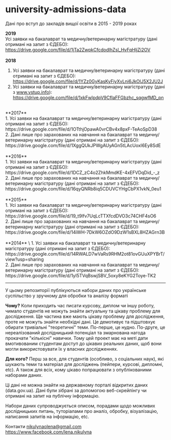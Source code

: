 # university-admissions-data
Дані про вступ до закладів вищої освіти в 2015 - 2019 роках

**2019** <br />
Усі заявки на бакалаврат та медичну/ветеринарну магістратуру (дані отримані на запит з ЄДЕБО): https://drive.google.com/file/d/1jTa2ZwpkCfcdodlhZsl_HvFqHljZi2OV  <br />
<br />
**2018** <br />
1. Усі заявки на бакалаврат та медичну/ветеринарну магістратуру (дані отримані на запит з ЄДЕБО): https://drive.google.com/file/d/1YZz0GyKasKyFiyXvLni6JkOlJ5X2JU2J  <br />
2. Усі заявки на бакалаврат та медичну/ветеринарну магістратуру (дані з www.vstup.info): https://drive.google.com/file/d/1xkFwlpdpV9CfIaFFGbzhc_sqgwfMD_pn  <br />
<br />
**2017** <br />
1. Усі заявки на бакалаврат та медичну/ветеринарну магістратуру (дані отримані на запит з ЄДЕБО): https://drive.google.com/file/d/1OTthjOpawA0vrCBv4x8pxF-TeAoSpD38  <br />
2. Дані лише про зарахованих на навчання на бакалаврат та медичну/ветеринарну магістратуру (дані отримані на запит з ЄДЕБО): https://drive.google.com/file/d/1XggQUkJPWgAUyAGn5tLAcUoxI6Ey8SdE <br />
<br />
**2016** <br />
1. Усі заявки на бакалаврат та медичну/ветеринарну магістратуру (дані отримані на запит з ЄДЕБО): https://drive.google.com/file/d/1DCZ_zC4o2ZhkMmdKE-4xEFVDqDid_-_z <br />
2. Дані лише про зарахованих на навчання на бакалаврат та медичну/ветеринарну магістратуру (дані отримані на запит з ЄДЕБО): https://drive.google.com/file/d/16qyQNRb8iq5CDUVCYHgCbPX1vkN_0eu1 <br />
<br />
**2015** <br />
1. Усі заявки на бакалаврат та медичну/ветеринарну магістратуру (дані отримані на запит з ЄДЕБО): https://drive.google.com/file/d/19_t9lfv7UqLcTTXfcdDVO3c74CHF4sO6 <br />
2. Дані лише про зарахованих на навчання на бакалаврат та медичну/ветеринарну магістратуру (дані отримані на запит з ЄДЕБО): https://drive.google.com/file/d/14iWH-7DkW6OZdO9DzW1sBXL8HZAGrn3B <br />
<br/>
**2014** \
1. Усі заявки на бакалаврат та медичну/ветеринарну магістратуру (дані отримані на запит з ЄДЕБО): https://drive.google.com/file/d/14RWALD7wVaRs9RHM2ot81ovGUuXPYBrT/view?usp=sharing <br/>
2. Дані лише про зарахованих на навчання на бакалаврат та медичну/ветеринарну магістратуру (дані отримані на запит з ЄДЕБО): https://drive.google.com/file/d/1yI5TVqBswjSBV_5oxy8eKYG2Toye-TK2 <br/>

_______________________________________________________________

У цьому репозиторії публікуються набори даних про українське суспільство у зручному для обробки та аналізу форматі

**Чому?** Коли приходить час писати курсову, диплом чи іншу роботу, чимало студентів не можуть знайти актуальну та цікаву проблему для дослідження. Ще частина вже мають цікаву проблему для дослідження, проте не можуть знайти необхідні дані. Це демотивує та підштовхує обирати тривіальні "теоретичні" теми. По-перше, це нудно. По-друге, це нереалізований дослідницький потенціал та змарнована нагода прокачати "кількісні" навички. Тому цей проект має на меті дати вмотивованим студентам доступ до цікавих реальних даних, щоб вони могли використовувати їх у власних дослідженнях.

**Для кого?** Перш за все, для студентів (особливо, з соціальних наук), які шукають теми та матеріал для досліджень (пейпери, курсові, дипломні, etc). А також для всіх, кому цікаво попрацювати з опублікованими наборами даних.

Ці дані не можна знайти на державному порталі відкритих даних (data.gov.ua). Дані були зібрані за допомогою веб-скрейпінгу чи отримані на запит на публічну інформацію.

Набори даних супроводжується описом, порадами щодо можливих дослідницьких питань, туторіалами про аналіз, обробку, візуалізацію, написання запитів на інформацію, etc.

Контакти nikulynaolena@gmail.com https://www.facebook.com/lena.nikulyna
